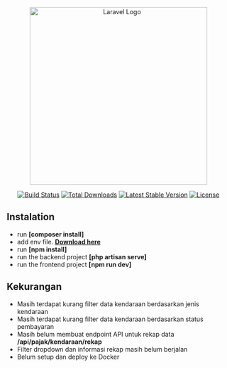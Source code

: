 <p align="center"><a href="https://laravel.com" target="_blank"><img src="https://raw.githubusercontent.com/laravel/art/master/logo-lockup/5%20SVG/2%20CMYK/1%20Full%20Color/laravel-logolockup-cmyk-red.svg" width="400" alt="Laravel Logo"></a></p>

<p align="center">
<a href="https://github.com/laravel/framework/actions"><img src="https://github.com/laravel/framework/workflows/tests/badge.svg" alt="Build Status"></a>
<a href="https://packagist.org/packages/laravel/framework"><img src="https://img.shields.io/packagist/dt/laravel/framework" alt="Total Downloads"></a>
<a href="https://packagist.org/packages/laravel/framework"><img src="https://img.shields.io/packagist/v/laravel/framework" alt="Latest Stable Version"></a>
<a href="https://packagist.org/packages/laravel/framework"><img src="https://img.shields.io/packagist/l/laravel/framework" alt="License"></a>
</p>

## Instalation

- run **[composer install]**
- add env file. **[Download here](https://drive.google.com/drive/folders/1yJ5T2ezgAAYpzYAPCWFd9wtB4w51rbIp?usp=drive_link)**
- run **[npm install]**
- run the backend project **[php artisan serve]**
- run the frontend project **[npm run dev]**

## Kekurangan

- Masih terdapat kurang filter data kendaraan berdasarkan jenis kendaraan
- Masih terdapat kurang filter data kendaraan berdasarkan status pembayaran
- Masih belum membuat endpoint API untuk rekap data **/api/pajak/kendaraan/rekap**
- Filter dropdown dan informasi rekap masih belum berjalan
- Belum setup dan deploy ke Docker
